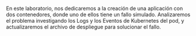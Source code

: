 En este laboratorio, nos dedicaremos a la creación de una aplicación con dos contenedores, donde uno de ellos tiene un fallo simulado. Analizaremos el problema investigando los Logs y los Eventos de Kubernetes del pod, y actualizaremos el archivo de despliegue para solucionar el fallo.